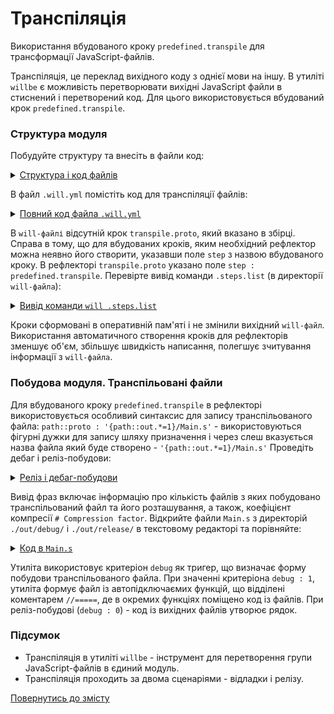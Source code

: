 # Транспіляція

Використання вбудованого кроку <code>predefined.transpile</code> для трансформації JavaScript-файлів.  

Транспіляція, це переклад вихідного коду з однієї мови на іншу. В утиліті `willbe` є можливість перетворювати вихідні JavaScript файли в стиснений і перетворений код. Для цього використовується вбудований крок `predefined.transpile`.  

### Структура модуля  

Побудуйте структуру та внесіть в файли код:  

<details>
  <summary><u>Структура і код файлів</u></summary>
<p>Структура файлів</p>

```
transpile
    ├── proto
    │     ├── -Excluded.js
    │     ├── File1.debug.js
    │     ├── File1.release.js
    │     ├── File2.debug.js
    │     ├── File2.release.js
    │     └── File.experiment.js
    └── .will.yml

```

<p>Код <code>-Excluded.js</code></p>

```yaml
console.log( '-Excluded.js' );

```

<p>Код <code>File1.debug.js</code></p>

```yaml
console.log( 'File1.debug.js' );

```

<p>Код <code>File1.release.js</code></p>

```yaml
console.log( 'File1.release.js' );

```

<p>Код <code>File1.debug.js</code></p>

```yaml
console.log( 'File2.debug.js' );

```

<p>Код <code>File1.release.js</code></p>

```yaml
console.log( 'File2.release.js' );

```

<p>Код <code>File1.experiment.js</code></p>

```yaml
console.log( 'File2.experiment.js' );

```

</details>

В файл `.will.yml` помістіть код для транспіляції файлів:  

<details>
  <summary><u>Повний код файла <code>.will.yml</code></u></summary>

```yaml
about :
    name : transpile
    description : "To transpile js-files"
    version : 0.0.1

path :

  proto : './proto'
  in : '.'
  out : 'out'
  out.debug:
    path : './out/debug'
    criterion :
      debug : 1
  out.release:
    path : './out/release'
    criterion :
      debug : 0

reflector :

  transpile.proto :
    inherit : predefined.*
    step : predefined.transpile
    criterion :
      debug : [ 0, 1 ]
    filePath :
      path::proto : '{path::out.*=1}/Main.s'

build :

  transpile.proto :
    criterion :
      debug : [ 0,1 ]
    steps :
      - transpile.proto*=1

```

</details>

В `will-файлі` відсутній крок `transpile.proto`, який вказано в збірці. Справа в тому, що для вбудованих кроків, яким необхідний рефлектор можна неявно його створити, указавши поле `step` з назвою вбудованого кроку. В рефлекторі `transpile.proto` указано поле `step : predefined.transpile`. Перевірте вивід команди `.steps.list` (в директорії `will-файла`):  

<details>
  <summary><u>Вивід команди <code>will .steps.list</code></u></summary>

```
[user@user ~]$ will .steps.list
...
step::transpile.proto.
  criterion :
    debug : 0
  opts :
    reflector : reflector::transpile.proto*
  inherit :
    predefined.transpile

step::transpile.proto.debug
  criterion :
    debug : 1
  opts :
    reflector : reflector::transpile.proto*
  inherit :
    predefined.transpile

```

</details>

Кроки сформовані в оперативній пам'яті і не змінили вихідний `will-файл`. Використання автоматичного створення кроків для рефлекторів зменшує об'єм, збільшує швидкість написання, полегшує зчитування інформації з `will-файла`.   

### Побудова модуля. Транспільовані файли
Для вбудованого кроку `predefined.transpile` в рефлекторі використовується особливий синтаксис для запису транспільованого файла: `path::proto : '{path::out.*=1}/Main.s'` - використовуються фігурні дужки для запису шляху призначення і через слеш вказується назва файла який буде створено - `'{path::out.*=1}/Main.s'`
Проведіть дебаг і реліз-побудови:  

<details>
  <summary><u>Реліз і дебаг-побудови</u></summary>
<p>Вивід команди <code>will .build transpile.proto.</code></p>

```
[user@user ~]$ will .build transpile.proto.
...
  Building transpile.proto.
   # Transpiled 2 file(s) to /path_to_file/out/release/Main.s in 0.167s
   # Compression factor : 198.0 b / 107.0 b / 66.0 b
  Built transpile.proto. in 3.205s

```

<p>Структура файлів після реліз-побудови</p>

```
transpile
    ├── out
    │    └── release
    │           └── Main.s
    ├── proto
    │     ├── -Excluded.js
    │     ├── File1.debug.js
    │     ├── File1.release.js
    │     ├── File2.debug.js
    │     ├── File2.release.js
    │     └── File.experiment.js
    └── .will.yml

```

<p>Вивід команди <code>will .build transpile.proto.debug</code></p>

```
[user@user ~]$ will .build transpile.proto.debug
...
  Building transpile.proto.debug
   # Transpiled 3 file(s) to /path_to_file/out/debug/Main.s in 0.120s
   # Compression factor : 295.0 b / 295.0 b / 100.0 b
  Built transpile.proto.debug in 3.296s

```

<p>Структура файлів після дебаг-побудови</p>

```
transpile
    ├── out
    │    ├── debug
    │    │     └── Main.s
    │    └── release
    │           └── Main.s
    ├── proto
    │     ├── -Excluded.js
    │     ├── File1.debug.js
    │     ├── File1.release.js
    │     ├── File2.debug.js
    │     ├── File2.release.js
    │     └── File.experiment.js
    └── .will.yml

```

</details>

Вивід фраз включає інформацію про кількість файлів з яких побудовано транспільований файл та його розташування, а також, коефіцієнт компресії `# Compression factor`.
Відкрийте файли `Main.s` з директорій `./out/debug/` i `./out/release/` в текстовому редакторі та порівняйте:  

<details>
  <summary><u>Код в <code>Main.s</code></u></summary>
<p><code>Main.s</code> в <code>./out/debug/</code></p>

```js
// ======================================
( function() {
console.log( 'File.experiment.js' );

})();
// ======================================
( function() {
console.log( 'File1.debug.js' );

})();
// ======================================
( function() {
console.log( 'File2.debug.js' );

})();

```    

<p><code>Main.s</code> в <code>./out/debug/</code></p>

```js
// ======================================
console.log("File1.release.js"), console.log("File2.release.js");

```

</details>

Утиліта використовує критеріон `debug` як тригер, що визначає форму побудови транспільованого файла. При значенні критеріона `debug : 1`, утиліта формує файл із автопідключаємих функцій, що відділені коментарем `//=====`, де в окремих функціях поміщено код із файлів. При реліз-побудові (`debug : 0`) - код із вихідних файлів утворює рядок.

### Підсумок  
- Транспіляція в утиліті `willbe` - інструмент для перетворення групи JavaScript-файлів в єдиний модуль.  
- Транспіляція проходить за двома сценаріями - відладки і релізу.

[Повернутись до змісту](../README.md#tutorials)
